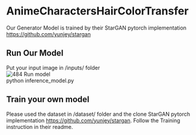# AnimeCharactersHairColorTransfer

Our Generator Model is trained by their StarGAN pytorch implementation https://github.com/yunjey/stargan

## Run Our Model
Put your input image in /inputs/ folder<br>
![484](https://user-images.githubusercontent.com/49235533/219293677-b4d1ae76-4241-4b57-bd59-095ed139e45f.JPG)
Run model<br>
    python inference_model.py

## Train your own model
Please used the dataset in /dataset/ folder and the clone StarGAN pytorch implementation https://github.com/yunjey/stargan. Follow the Training instruction in their readme.

